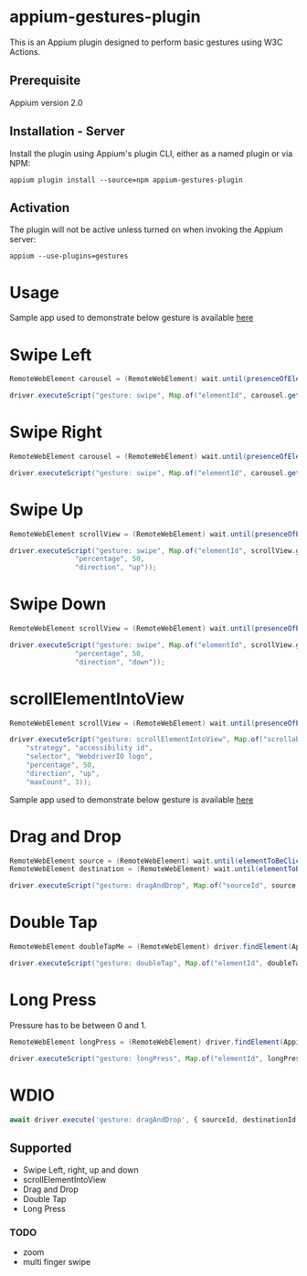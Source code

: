 # appium-gestures-plugin

This is an Appium plugin designed to perform basic gestures using W3C Actions.

## Prerequisite

Appium version 2.0

## Installation - Server

Install the plugin using Appium's plugin CLI, either as a named plugin or via NPM:

```shell
appium plugin install --source=npm appium-gestures-plugin
```

## Activation

The plugin will not be active unless turned on when invoking the Appium server:

```shell
appium --use-plugins=gestures
```

# Usage

Sample app used to demonstrate below gesture is available [here](https://github.com/webdriverio/native-demo-app/releases)

# Swipe Left

```java
RemoteWebElement carousel = (RemoteWebElement) wait.until(presenceOfElementLocated(AppiumBy.accessibilityId("Carousel")));

driver.executeScript("gesture: swipe", Map.of("elementId", carousel.getId(), "percentage", 50, "direction", "left"));
```

# Swipe Right

```java
RemoteWebElement carousel = (RemoteWebElement) wait.until(presenceOfElementLocated(AppiumBy.accessibilityId("Carousel")));

driver.executeScript("gesture: swipe", Map.of("elementId", carousel.getId(), "percentage", 50, "direction", "right"));
```

# Swipe Up

```java
RemoteWebElement scrollView = (RemoteWebElement) wait.until(presenceOfElementLocated(AppiumBy.accessibilityId("Swipe-screen")));

driver.executeScript("gesture: swipe", Map.of("elementId", scrollView.getId(),
                "percentage", 50,
                "direction", "up"));
```

# Swipe Down

```java
RemoteWebElement scrollView = (RemoteWebElement) wait.until(presenceOfElementLocated(AppiumBy.accessibilityId("Swipe-screen")));

driver.executeScript("gesture: swipe", Map.of("elementId", scrollView.getId(),
                "percentage", 50,
                "direction", "down"));
```

# scrollElementIntoView

```java
RemoteWebElement scrollView = (RemoteWebElement) wait.until(presenceOfElementLocated(AppiumBy.accessibilityId("Swipe-screen")));

driver.executeScript("gesture: scrollElementIntoView", Map.of("scrollableView", scrollView.getId(),
    "strategy", "accessibility id",
    "selector", "WebdriverIO logo",
    "percentage", 50,
    "direction", "up",
    "maxCount", 3));

```

Sample app used to demonstrate below gesture is available [here](https://github.com/AppiumTestDistribution/appium-demo/blob/main/VodQA.apk)

# Drag and Drop

```java
RemoteWebElement source = (RemoteWebElement) wait.until(elementToBeClickable(AppiumBy.accessibilityId("dragMe")));
RemoteWebElement destination = (RemoteWebElement) wait.until(elementToBeClickable(AppiumBy.accessibilityId("dropzone")));

driver.executeScript("gesture: dragAndDrop", Map.of("sourceId", source.getId(), "destinationId", destination.getId()));
```

# Double Tap

```java
RemoteWebElement doubleTapMe = (RemoteWebElement) driver.findElement(AppiumBy.accessibilityId("doubleTapMe"));

driver.executeScript("gesture: doubleTap", Map.of("elementId", doubleTapMe.getId()));
```

# Long Press

Pressure has to be between 0 and 1.

```java
RemoteWebElement longPress = (RemoteWebElement) driver.findElement(AppiumBy.accessibilityId("longpress"));

driver.executeScript("gesture: longPress", Map.of("elementId", longPress.getId(), "pressure", 0.5, "duration", 800));

```

# WDIO

```js
await driver.execute('gesture: dragAndDrop', { sourceId, destinationId });
```

## Supported

- Swipe Left, right, up and down
- scrollElementIntoView
- Drag and Drop
- Double Tap
- Long Press

### TODO

- zoom
- multi finger swipe
